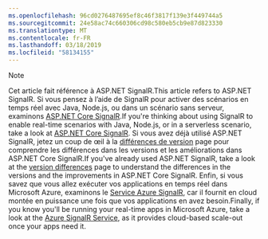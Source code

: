 ```yaml
---
ms.openlocfilehash: 96cd0276487695ef8c46f3817f139e3f449744a5
ms.sourcegitcommit: 24e58ac74c660306cd98c580eb5cb9e87d823330
ms.translationtype: MT
ms.contentlocale: fr-FR
ms.lasthandoff: 03/18/2019
ms.locfileid: "58134155"
---
```

> [!NOTE]
> <span data-ttu-id="c710d-101">Cet article fait référence à ASP.NET SignalR.</span><span class="sxs-lookup"><span data-stu-id="c710d-101">This article refers to ASP.NET SignalR.</span></span> <span data-ttu-id="c710d-102">Si vous pensez à l’aide de SignalR pour activer des scénarios en temps réel avec Java, Node.js, ou dans un scénario sans serveur, examinons [ASP.NET Core SignalR](/aspnet/core/signalr/introduction).</span><span class="sxs-lookup"><span data-stu-id="c710d-102">If you're thinking about using SignalR to enable real-time scenarios with Java, Node.js, or in a serverless scenario, take a look at [ASP.NET Core SignalR](/aspnet/core/signalr/introduction).</span></span> <span data-ttu-id="c710d-103">Si vous avez déjà utilisé ASP.NET SignalR, jetez un coup de œil à la [différences de version](/aspnet/core/signalr/version-differences) page pour comprendre les différences dans les versions et les améliorations dans ASP.NET Core SignalR.</span><span class="sxs-lookup"><span data-stu-id="c710d-103">If you've already used ASP.NET SignalR, take a look at the [version differences](/aspnet/core/signalr/version-differences) page to understand the differences in the versions and the improvements in ASP.NET Core SignalR.</span></span> <span data-ttu-id="c710d-104">Enfin, si vous savez que vous allez exécuter vos applications en temps réel dans Microsoft Azure, examinons le [Service Azure SignalR](/azure/azure-signalr/signalr-overview), car il fournit en cloud montée en puissance une fois que vos applications en avez besoin.</span><span class="sxs-lookup"><span data-stu-id="c710d-104">Finally, if you know you'll be running your real-time apps in Microsoft Azure, take a look at the [Azure SignalR Service](/azure/azure-signalr/signalr-overview), as it provides cloud-based scale-out once your apps need it.</span></span>